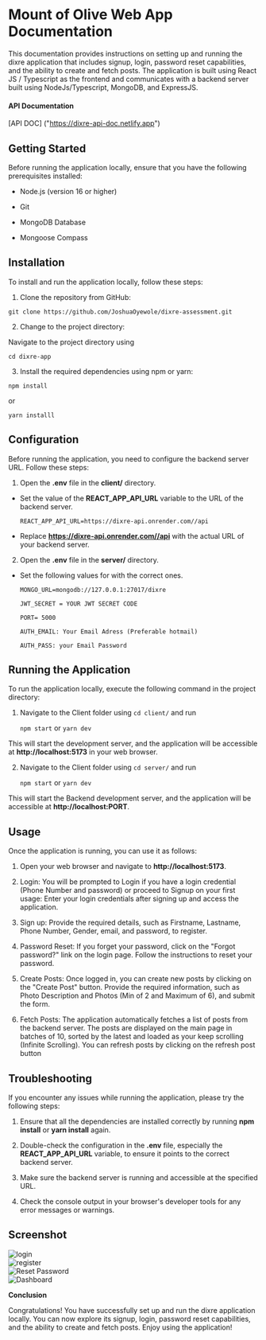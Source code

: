 # Mount of Olive Web App Documentation

This documentation provides instructions on setting up and running the
dixre application that includes signup, login, password reset
capabilities, and the ability to create and fetch posts. The application
is built using React JS / Typescript as the frontend and communicates with a backend
server built using NodeJs/Typescript, MongoDB, and ExpressJS.

#### API Documentation 

[API DOC] ("https://dixre-api-doc.netlify.app")

## Getting Started

Before running the application locally, ensure that you have the
following prerequisites installed:

- Node.js (version 16 or higher)

- Git

- MongoDB Database

- Mongoose Compass

## Installation

To install and run the application locally, follow these
steps:

1. Clone the repository from GitHub:

```git clone https://github.com/JoshuaOyewole/dixre-assessment.git ```

2. Change to the project directory:

Navigate to the project directory using

```cd dixre-app```

3.  Install the required dependencies using npm or yarn:

```npm install```

or

```yarn installl```

## Configuration

Before running the application, you need to configure the backend server
URL. Follow these steps:

1.  Open the **.env** file in the **client/** directory.

-   Set the value of the **REACT_APP_API_URL** variable to the URL of
    the backend server.


    `REACT_APP_API_URL=https://dixre-api.onrender.com//api`


-   Replace **https://dixre-api.onrender.com//api** with the actual URL of your
    backend server.


2.  Open the **.env** file in the **server/** directory.

-   Set the following values for with the correct ones.

    `MONGO_URL=mongodb://127.0.0.1:27017/dixre`

    `JWT_SECRET = YOUR JWT SECRET CODE`

    `PORT= 5000`


    `AUTH_EMAIL: Your Email Adress (Preferable hotmail)`


    `AUTH_PASS: your Email Password`

## Running the Application

To run the application locally, execute the following command in the project directory:

1.  Navigate to the Client folder using ```cd client/``` and run 

    ```npm start``` or ```yarn dev```

This will start the development server, and the application will be
accessible at **http://localhost:5173** in your web browser.

2.  Navigate to the Client folder using ```cd server/``` and run 

    ```npm start``` or ```yarn dev```

This will start the Backend development server, and the application will be
accessible at **http://localhost:PORT**.

## Usage

Once the application is running, you can use it as follows:

1.  Open your web browser and navigate to **http://localhost:5173**.

2.  Login: You will be prompted to Login if you have a login credential (Phone Number and password) or proceed to Signup on your first   usage: Enter your login credentials after signing up and access the application.

3.  Sign up: Provide the required details, such as Firstname, Lastname, Phone   Number, Gender, email, and password, to register.

4.  Password Reset: If you forget your password, click on the \"Forgot
    password?\" link on the login page. Follow the instructions to reset
    your password.

5.  Create Posts: Once logged in, you can create new posts by clicking
    on the \"Create Post\" button. Provide the required information,
    such as Photo Description and Photos (Min of 2 and Maximum of 6), and submit the form.

6.  Fetch Posts: The application automatically fetches a list of posts
    from the backend server. The posts are displayed on the main page in
    batches of 10, sorted by the latest and loaded as your keep scrolling (Infinite Scrolling). You can refresh posts by clicking on the refresh post button

## Troubleshooting

If you encounter any issues while running the application, please try
the following steps:

1.  Ensure that all the dependencies are installed correctly by running
    **npm install** or **yarn install** again.

2.  Double-check the configuration in the **.env** file, especially the
    **REACT_APP_API_URL** variable, to ensure it points to the correct
    backend server.

3.  Make sure the backend server is running and accessible at the
    specified URL.

4.  Check the console output in your browser\'s developer tools for any
    error messages or warnings.

## Screenshot

![login](https://firebasestorage.googleapis.com/v0/b/dixre-assessment-fd868.appspot.com/o/images%2Flogin.png?alt=media&token=990f41fa-60c1-4f63-bf89-ee2350012a8f)  
![register](https://firebasestorage.googleapis.com/v0/b/dixre-assessment-fd868.appspot.com/o/images%2Fsignup.png?alt=media&token=3ccc1f50-96bc-4269-8cd0-cd995f8c67a3)  
![Reset Password](https://firebasestorage.googleapis.com/v0/b/dixre-assessment-fd868.appspot.com/o/images%2Freset-password.png?alt=media&token=d4b347cc-27f2-4e3f-8d89-29b7ad132e88)  
![Dashboard](https://firebasestorage.googleapis.com/v0/b/dixre-assessment-fd868.appspot.com/o/images%2Fhomepage.png?alt=media&token=792fab0a-faf2-44d4-bcea-a5d700b814f0)  


**Conclusion**

Congratulations! You have successfully set up and run the dixre
application locally. You can now explore its signup, login, password
reset capabilities, and the ability to create and fetch posts. Enjoy
using the application!
